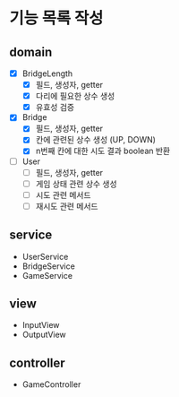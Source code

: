 # 기능 목록 작성

## domain
- [x] BridgeLength
    - [x] 필드, 생성자, getter
    - [x] 다리에 필요한 상수 생성
    - [x] 유효성 검증
- [x] Bridge
    - [x] 필드, 생성자, getter
    - [x] 칸에 관련된 상수 생성 (UP, DOWN)
    - [x] n번째 칸에 대한 시도 결과 boolean 반환
- [ ] User
    - [ ] 필드, 생성자, getter
    - [ ] 게임 상태 관련 상수 생성
    - [ ] 시도 관련 메서드
    - [ ] 재시도 관련 메서드

## service
- UserService
- BridgeService
- GameService

## view
- InputView
- OutputView

## controller
- GameController